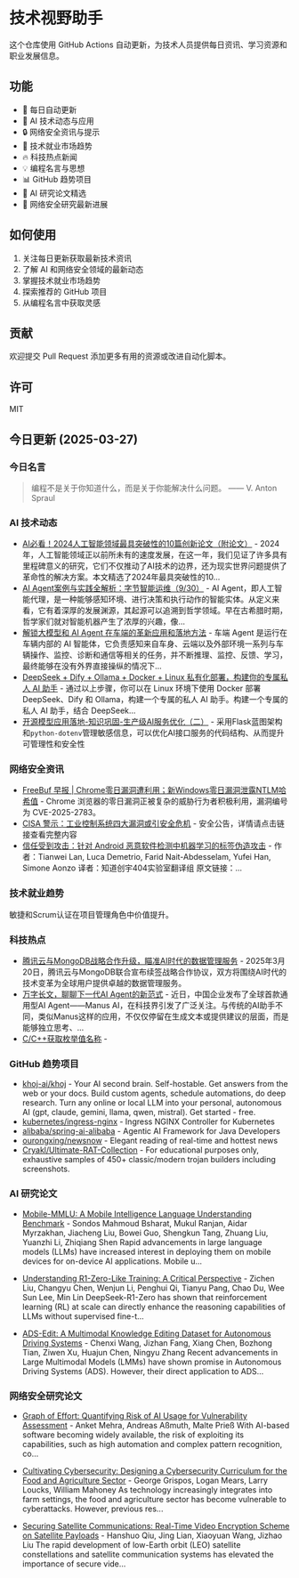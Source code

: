 # 技术视野助手

这个仓库使用 GitHub Actions 自动更新，为技术人员提供每日资讯、学习资源和职业发展信息。

## 功能

- 🔄 每日自动更新
- 🤖 AI 技术动态与应用
- 🔒 网络安全资讯与提示
- 💼 技术就业市场趋势
- 🔥 科技热点新闻
- 💡 编程名言与思想
- 📊 GitHub 趋势项目
- 📝 AI 研究论文精选
- 🔐 网络安全研究最新进展

## 如何使用

1. 关注每日更新获取最新技术资讯
2. 了解 AI 和网络安全领域的最新动态
3. 掌握技术就业市场趋势
4. 探索推荐的 GitHub 项目
5. 从编程名言中获取灵感

## 贡献

欢迎提交 Pull Request 添加更多有用的资源或改进自动化脚本。

## 许可

MIT

## 今日更新 (2025-03-27)

### 今日名言

> 编程不是关于你知道什么，而是关于你能解决什么问题。 —— V. Anton Spraul

### AI 技术动态

- [AI必看！2024人工智能领域最具突破性的10篇创新论文（附论文）](https://i-operation.csdnimg.cn/images/8efd18d5d7054f77a81294a14cd80ad5.png) - 2024年，人工智能领域正以前所未有的速度发展，在这一年，我们见证了许多具有里程碑意义的研究，它们不仅推动了AI技术的边界，还为现实世界问题提供了革命性的解决方案。本文精选了2024年最具突破性的10...
- [AI Agent案例与实践全解析：字节智能运维（9/30）](https://i-operation.csdnimg.cn/images/8efd18d5d7054f77a81294a14cd80ad5.png) - AI Agent，即人工智能代理，是一种能够感知环境、进行决策和执行动作的智能实体。从定义来看，它有着深厚的发展渊源，其起源可以追溯到哲学领域。早在古希腊时期，哲学家们就对智能机器产生了浓厚的兴趣，像...
- [解锁大模型和 AI Agent 在车端的革新应用和落地方法](https://i-operation.csdnimg.cn/images/8efd18d5d7054f77a81294a14cd80ad5.png) - 车端 Agent 是运行在车辆内部的 AI 智能体，它负责感知来自车身、云端以及外部环境一系列与车辆操作、监控、诊断和通信等相关的任务，并不断推理、监控、反馈、学习，最终能够在没有外界直接操纵的情况下...
- [DeepSeek + Dify + Ollama + Docker + Linux 私有化部署，构建你的专属私人 AI 助手](https://i-operation.csdnimg.cn/images/8efd18d5d7054f77a81294a14cd80ad5.png) - 通过以上步骤，你可以在 Linux 环境下使用 Docker 部署 DeepSeek、Dify 和 Ollama，构建一个专属的私人 AI 助手。构建一个专属的私人 AI 助手，结合 DeepSeek...
- [开源模型应用落地-知识巩固-生产级AI服务优化（二）](https://i-operation.csdnimg.cn/images/8efd18d5d7054f77a81294a14cd80ad5.png) - 采用Flask蓝图架构和`python-dotenv`管理敏感信息，可以优化AI接口服务的代码结构、从而提升可管理性和安全性


### 网络安全资讯

- [FreeBuf 早报 | Chrome零日漏洞遭利用；新Windows零日漏洞泄露NTLM哈希值](https://www.freebuf.com/news/425795.html) - Chrome 浏览器的零日漏洞正被复杂的威胁行为者积极利用，漏洞编号为 CVE-2025-2783。
- [CISA 警示：工业控制系统四大漏洞或引安全危机](https://www.anquanke.com/post/id/305741) - 安全公告，详情请点击链接查看完整内容
- [信任受到攻击：针对 Android 恶意软件检测中机器学习的标签伪造攻击](https://paper.seebug.org/3310/) - 作者：Tianwei Lan, Luca Demetrio, Farid Nait-Abdesselam, Yufei Han, Simone Aonzo
译者：知道创宇404实验室翻译组
原文链接：...


### 技术就业趋势

敏捷和Scrum认证在项目管理角色中价值提升。

### 科技热点

- [腾讯云与MongoDB战略合作升级，瞄准AI时代的数据管理服务](https://cloud.tencent.com/developer/article/2507961) - 2025年3月20日，腾讯云与MongoDB联合宣布续签战略合作协议，双方将围绕AI时代的技术变革为全球用户提供卓越的数据管理服务。
- [万字长文，聊聊下一代AI Agent的新范式](https://cloud.tencent.com/developer/article/2507962) - 近日，中国企业发布了全球首款通用型AI Agent——Manus AI，在科技界引发了广泛关注。与传统的AI助手不同，类似Manus这样的应用，不仅仅停留在生成文本或提供建议的层面，而是能够独立思考、...
- [C/C++获取枚举值名称](https://cloud.tencent.com/developer/article/2508103) - 


### GitHub 趋势项目

- [khoj-ai/khoj](https://github.com/khoj-ai/khoj) - Your AI second brain. Self-hostable. Get answers from the web or your docs. Build custom agents, schedule automations, do deep research. Turn any online or local LLM into your personal, autonomous AI (gpt, claude, gemini, llama, qwen, mistral). Get started - free.
- [kubernetes/ingress-nginx](https://github.com/kubernetes/ingress-nginx) - Ingress NGINX Controller for Kubernetes
- [alibaba/spring-ai-alibaba](https://github.com/alibaba/spring-ai-alibaba) - Agentic AI Framework for Java Developers
- [ourongxing/newsnow](https://github.com/ourongxing/newsnow) - Elegant reading of real-time and hottest news
- [Cryakl/Ultimate-RAT-Collection](https://github.com/Cryakl/Ultimate-RAT-Collection) - For educational purposes only, exhaustive samples of 450+ classic/modern trojan builders including screenshots.




### AI 研究论文

- [Mobile-MMLU: A Mobile Intelligence Language Understanding Benchmark](http://arxiv.org/abs/2503.20786v1) - Sondos Mahmoud Bsharat, Mukul Ranjan, Aidar Myrzakhan, Jiacheng Liu, Bowei Guo, Shengkun Tang, Zhuang Liu, Yuanzhi Li, Zhiqiang Shen
  Rapid advancements in large language models (LLMs) have increased interest in
deploying them on mobile devices for on-device AI applications. Mobile u...

- [Understanding R1-Zero-Like Training: A Critical Perspective](http://arxiv.org/abs/2503.20783v1) - Zichen Liu, Changyu Chen, Wenjun Li, Penghui Qi, Tianyu Pang, Chao Du, Wee Sun Lee, Min Lin
  DeepSeek-R1-Zero has shown that reinforcement learning (RL) at scale can
directly enhance the reasoning capabilities of LLMs without supervised
fine-t...

- [ADS-Edit: A Multimodal Knowledge Editing Dataset for Autonomous Driving
  Systems](http://arxiv.org/abs/2503.20756v1) - Chenxi Wang, Jizhan Fang, Xiang Chen, Bozhong Tian, Ziwen Xu, Huajun Chen, Ningyu Zhang
  Recent advancements in Large Multimodal Models (LMMs) have shown promise in
Autonomous Driving Systems (ADS). However, their direct application to ADS...



### 网络安全研究论文

- [Graph of Effort: Quantifying Risk of AI Usage for Vulnerability
  Assessment](http://arxiv.org/abs/2503.16392v1) - Anket Mehra, Andreas Aßmuth, Malte Prieß
  With AI-based software becoming widely available, the risk of exploiting its
capabilities, such as high automation and complex pattern recognition, co...

- [Cultivating Cybersecurity: Designing a Cybersecurity Curriculum for the
  Food and Agriculture Sector](http://arxiv.org/abs/2503.16292v1) - George Grispos, Logan Mears, Larry Loucks, William Mahoney
  As technology increasingly integrates into farm settings, the food and
agriculture sector has become vulnerable to cyberattacks. However, previous
res...

- [Securing Satellite Communications: Real-Time Video Encryption Scheme on
  Satellite Payloads](http://arxiv.org/abs/2503.16287v1) - Hanshuo Qiu, Jing Lian, Xiaoyuan Wang, Jizhao Liu
  The rapid development of low-Earth orbit (LEO) satellite constellations and
satellite communication systems has elevated the importance of secure vide...

